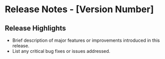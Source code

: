 # Release Notes - [Version Number]

## Release Highlights

-   Brief description of major features or improvements introduced in this release.
-   List any critical bug fixes or issues addressed.
